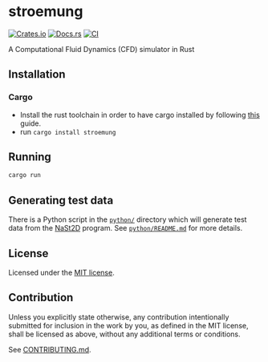 # stroemung

[![Crates.io](https://img.shields.io/crates/v/stroemung.svg)](https://crates.io/crates/stroemung)
[![Docs.rs](https://docs.rs/stroemung/badge.svg)](https://docs.rs/stroemung)
[![CI](https://github.com/wickedchicken/stroemung/workflows/CI/badge.svg)](https://github.com/wickedchicken/stroemung/actions)

A Computational Fluid Dynamics (CFD) simulator in Rust

## Installation

### Cargo

* Install the rust toolchain in order to have cargo installed by following
  [this](https://www.rust-lang.org/tools/install) guide.
* run `cargo install stroemung`

## Running

```sh
cargo run
```

## Generating test data

There is a Python script in the [`python/`](python/) directory which will generate
test data from the [NaSt2D][nast2d] program. See [`python/README.md`](python/README.md)
for more details.

## License

Licensed under the [MIT license](LICENSE).

## Contribution

Unless you explicitly state otherwise, any contribution intentionally submitted
for inclusion in the work by you, as defined in the MIT license, shall be
licensed as above, without any additional terms or conditions.

See [CONTRIBUTING.md](CONTRIBUTING.md).

[nast2d]: https://ins.uni-bonn.de/content/software-nast2d
